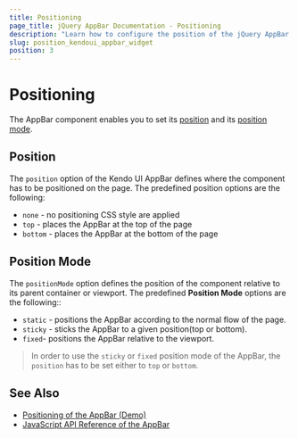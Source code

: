```yaml
---
title: Positioning
page_title: jQuery AppBar Documentation - Positioning
description: "Learn how to configure the position of the jQuery AppBar component."
slug: position_kendoui_appbar_widget
position: 3
---
```


# Positioning

The AppBar component enables you to set its [position](#position) and its [position mode](#position-mode).

## Position

The `position` option of the Kendo UI AppBar defines where the component has to be positioned on the page. The predefined position options are the following:

* `none` - no positioning CSS style are applied
* `top` - places the AppBar at the top of the page
* `bottom` - places the AppBar at the bottom of the page

## Position Mode

The `positionMode` option defines the position of the component relative to its parent container or viewport. The predefined **Position Mode** options are the following::

* `static` - positions the AppBar according to the normal flow of the page.
* `sticky` - sticks the AppBar to a given position(top or bottom).
* `fixed`- positions the AppBar relative to the viewport.

> In order to use the `sticky` or `fixed` position mode of the AppBar, the `position` has to be set either to `top` or `bottom`.

## See Also

* [Positioning of the AppBar (Demo)](https://demos.telerik.com/kendo-ui/appbar/position)
* [JavaScript API Reference of the AppBar](/api/javascript/ui/appbar)
